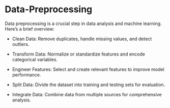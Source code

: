 # Data-Preprocessing

Data preprocessing is a crucial step in data analysis and machine learning. Here’s a brief overview:

- Clean Data: Remove duplicates, handle missing values, and detect outliers.

- Transform Data: Normalize or standardize features and encode categorical variables.

- Engineer Features: Select and create relevant features to improve model performance.

- Split Data: Divide the dataset into training and testing sets for evaluation.

- Integrate Data: Combine data from multiple sources for comprehensive analysis.
